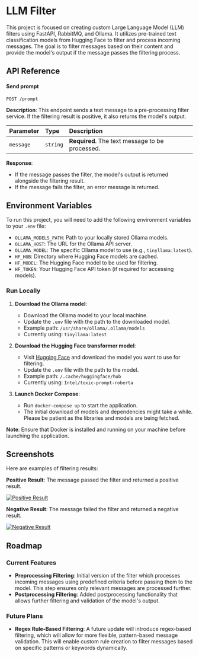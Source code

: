 
# LLM Filter

This project is focused on creating custom Large Language Model (LLM) filters using FastAPI, RabbitMQ, and Ollama. It utilizes pre-trained text classification models from Hugging Face to filter and process incoming messages. The goal is to filter messages based on their content and provide the model's output if the message passes the filtering process.

## API Reference

#### Send prompt

`POST /prompt`

**Description**: This endpoint sends a text message to a pre-processing filter service. If the filtering result is positive, it also returns the model's output.

| Parameter | Type     | Description                |
| :-------- | :------- | :------------------------- |
| `message` | `string` | **Required**. The text message to be processed. |

**Response**: 
- If the message passes the filter, the model's output is returned alongside the filtering result.
- If the message fails the filter, an error message is returned.

## Environment Variables

To run this project, you will need to add the following environment variables to your `.env` file:

- `OLLAMA_MODELS_PATH`: Path to your locally stored Ollama models.
- `OLLAMA_HOST`: The URL for the Ollama API server.
- `OLLAMA_MODEL`: The specific Ollama model to use (e.g., `tinyllama:latest`).
- `HF_HUB`: Directory where Hugging Face models are cached.
- `HF_MODEL`: The Hugging Face model to be used for filtering.
- `HF_TOKEN`: Your Hugging Face API token (if required for accessing models).

### Run Locally

1. **Download the Ollama model**:
   - Download the Ollama model to your local machine.
   - Update the `.env` file with the path to the downloaded model.
   - Example path: `/usr/share/ollama/.ollama/models`
   - Currently using: `tinyllama:latest`
   
2. **Download the Hugging Face transformer model**:
   - Visit [Hugging Face](https://huggingface.co/) and download the model you want to use for filtering.
   - Update the `.env` file with the path to the model.
   - Example path: `/.cache/huggingface/hub`
   - Currently using: `Intel/toxic-prompt-roberta`

3. **Launch Docker Compose**:
   - Run `docker-compose up` to start the application.
   - The initial download of models and dependencies might take a while. Please be patient as the libraries and models are being fetched.

**Note**: Ensure that Docker is installed and running on your machine before launching the application.

## Screenshots

Here are examples of filtering results:

**Positive Result**:
The message passed the filter and returned a positive result.

[![Positive Result](https://i.postimg.cc/prXz2ZC7/image.png)](https://postimg.cc/PLpj4Dnw)

**Negative Result**:
The message failed the filter and returned a negative result.

[![Negative Result](https://i.postimg.cc/9XJyL6Fj/image.png)](https://postimg.cc/r0GF1459)

## Roadmap

### Current Features
- **Preprocessing Filtering**: Initial version of the filter which processes incoming messages using predefined criteria before passing them to the model. This step ensures only relevant messages are processed further.
- **Postprocessing Filtering**: Added postprocessing functionality that allows further filtering and validation of the model's output.

### Future Plans
- **Regex Rule-Based Filtering**: A future update will introduce regex-based filtering, which will allow for more flexible, pattern-based message validation. This will enable custom rule creation to filter messages based on specific patterns or keywords dynamically.
